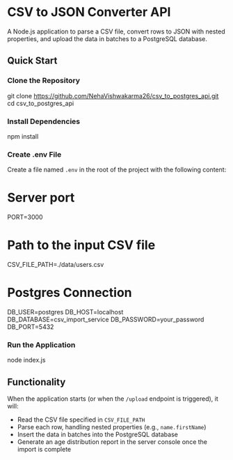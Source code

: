 # CSV to JSON Converter API

A Node.js application to parse a CSV file, convert rows to JSON with nested properties, and upload the data in batches to a PostgreSQL database.

## Quick Start

### Clone the Repository
git clone https://github.com/NehaVishwakarma26/csv_to_postgres_api.git
cd csv_to_postgres_api

### Install Dependencies
npm install

### Create .env File
Create a file named `.env` in the root of the project with the following content:

# Server port
PORT=3000

# Path to the input CSV file
CSV_FILE_PATH=./data/users.csv

# Postgres Connection
DB_USER=postgres
DB_HOST=localhost
DB_DATABASE=csv_import_service
DB_PASSWORD=your_password
DB_PORT=5432

### Run the Application
node index.js

## Functionality
When the application starts (or when the `/upload` endpoint is triggered), it will:  
- Read the CSV file specified in `CSV_FILE_PATH`  
- Parse each row, handling nested properties (e.g., `name.firstName`)  
- Insert the data in batches into the PostgreSQL database  
- Generate an age distribution report in the server console once the import is complete
